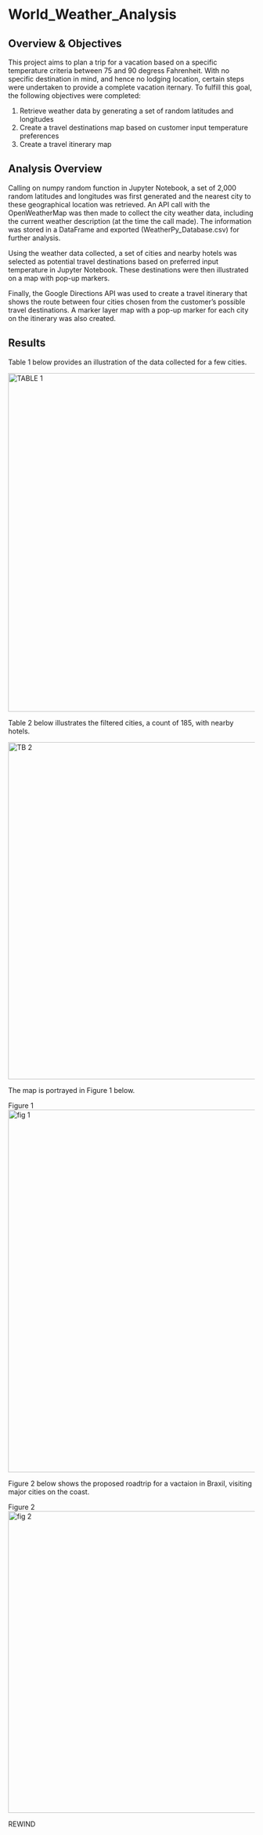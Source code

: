 # World_Weather_Analysis

## Overview & Objectives

This project aims to plan a trip for a vacation based on a specific temperature criteria between 75 and 90 degress Fahrenheit. With no specific destination in mind, and hence no lodging location, certain steps were undertaken to provide a complete vacation iternary. To fulfill this goal, the following objectives were completed:
1. Retrieve weather data by generating a set of random latitudes and longitudes
2. Create a travel destinations map based on customer input temperature preferences
3. Create a travel itinerary map

## Analysis Overview

 Calling on numpy random function in Jupyter Notebook, a set of 2,000 random latitudes and longitudes was first generated and the nearest city to these geographical location was retrieved. An API call with the OpenWeatherMap was then made to collect the city weather data, including the current weather description (at the time the call made). The information was stored in a DataFrame and exported (WeatherPy_Database.csv) for further analysis.

Using the weather data collected, a set of cities and nearby hotels was selected as potential travel destinations based on preferred input temperature in Jupyter Notebook. These destinations were then illustrated on a map with pop-up markers.

Finally, the Google Directions API was used to create a travel itinerary that shows the route between four cities chosen from the customer’s possible travel destinations. A marker layer map with a pop-up marker for each city on the itinerary was also created.

## Results

Table 1 below provides an illustration of the data collected for a few cities.

<img width="690" alt="TABLE 1" src="https://user-images.githubusercontent.com/92636438/145733061-a7ee6167-de7f-44b6-88f7-a034db012ef8.png">


Table 2 below illustrates the filtered cities, a count of 185, with nearby hotels.

<img width="687" alt="TB 2" src="https://user-images.githubusercontent.com/92636438/145733100-9dbb496c-d8d0-4e90-b0fa-ffbf6a6c7e1a.png">


The map is portrayed in Figure 1 below.


Figure 1
<img width="739" alt="fig 1" src="https://user-images.githubusercontent.com/92636438/145733182-9e991c29-5669-4e20-b176-369c2dea8c08.png">


Figure 2 below shows the proposed roadtrip for a vactaion in Braxil, visiting major cities on the coast.

Figure 2
<img width="615" alt="fig 2" src="https://user-images.githubusercontent.com/92636438/145733213-27292af4-ef6d-46c7-a768-175fe9254ed1.png">


REWIND
